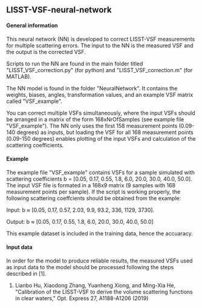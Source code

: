 ## LISST-VSF-neural-network

#### General information

This neural network (NN) is developed to correct LISST-VSF measurements for multiple scattering errors. The input to the NN is the measured VSF and the output is the corrected VSF. 

Scripts to run the NN are found in the main folder titled "LISST_VSF_correction.py" (for python) and "LISST_VSF_correction.m" (for MATLAB). 

The NN model is found in the folder "NeuralNetwork". It contains the weights, biases, angles, transformation values, and an example VSF matrix called "VSF_example". 

You can correct multiple VSFs simultaneously, where the input VSFs should be arranged in a matrix of the form 168xNrOfSamples (see example file "VSF_example"). The NN only uses the first 158 measurement points (0.09-140 degrees) as inputs, but loading the VSF for all 168  measurement points (0.09-150 degrees) enables plotting of the input VSFs and calculation of the scattering coefficients. 

#### Example 

The example file "VSF_example" contains VSFs for a sample simulated with scattering coefficients b = [0.05, 0.17, 0.55, 1.8, 6.0, 20.0, 30.0, 40.0, 50.0]. The input VSF file is formated in a 168x9 matrix (9 samples with 168 measurement points per sample). If the script is working properly, the following scattering coeffcients should be obtained from the example:  

Input: b $\approx$ [0.05, 0.17, 0.57, 2.03, 9.9, 93.2, 336, 1129, 3730]. 

Output: b $\approx$ [0.05, 0.17, 0.55, 1.8, 6.0, 20.0, 30.0, 40.0, 50.0]

This example dataset is included in the training data, hence the accuaracy. 

#### Input data

In order for the model to produce reliable results, the measured VSFs used as input data to the model should be processed following the steps described in [1]. 




1. Lianbo Hu, Xiaodong Zhang, Yuanheng Xiong, and Ming-Xia He, "Calibration of the LISST-VSF to derive the volume scattering functions in clear waters," Opt. Express 27, A1188-A1206 (2019)
